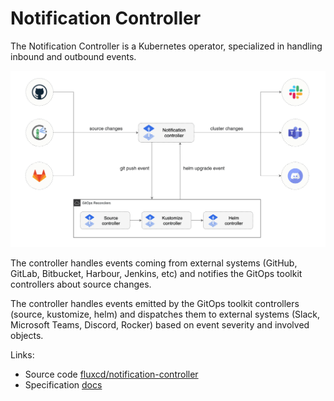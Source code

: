 # Notification Controller

The Notification Controller is a Kubernetes operator, specialized in handling inbound and outbound events.

![](../../_files/notification-controller.png)

The controller handles events coming from external systems (GitHub, GitLab, Bitbucket, Harbour, Jenkins, etc)
and notifies the GitOps toolkit controllers about source changes.

The controller handles events emitted by the GitOps toolkit controllers (source, kustomize, helm)
and dispatches them to external systems (Slack, Microsoft Teams, Discord, Rocker)
based on event severity and involved objects.

Links:

- Source code [fluxcd/notification-controller](https://github.com/fluxcd/notification-controller)
- Specification [docs](https://github.com/fluxcd/notification-controller/tree/master/docs/spec)
